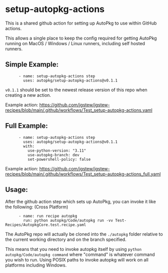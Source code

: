 # setup-autopkg-actions

This is a shared github action for setting up AutoPkg to use within GitHub actions.

This allows a single place to keep the config required for getting AutoPkg running on MacOS / Windows / Linux runners, including self hosted runners.

## Simple Example:

```
      - name: setup-autopkg-actions step
        uses: autopkg/setup-autopkg-actions@v0.1.1
```

`v0.1.1` should be set to the newest release version of this repo when creating a new action.

Example action: https://github.com/jgstew/jgstew-recipes/blob/main/.github/workflows/Test_setup-autopkg-actions.yaml

## Full Example:

```
      - name: setup-autopkg-actions step
        uses: autopkg/setup-autopkg-actions@v0.1.1
        with:
          use-python-version: "3.11"
          use-autopkg-branch: dev
          set-powershell-policy: false
```

Example action: https://github.com/jgstew/jgstew-recipes/blob/main/.github/workflows/Test_setup-autopkg-actions_full.yaml

## Usage:

After the github action step which sets up AutoPkg, you can invoke it like the following: (Cross Platform)

```
      - name: run recipe autopkg
        run: python autopkg/Code/autopkg run -vv Test-Recipes/AutopkgCore.test.recipe.yaml
```

The AutoPkg repo will actually be cloned into the `./autopkg` folder relative to the current working directory and on the branch specified.

This means that you need to invoke autopkg itself by using `python autopkg/Code/autopkg command` where "command" is whatever command you wish to run. Using POSIX paths to invoke autopkg will work on all platforms including Windows.
